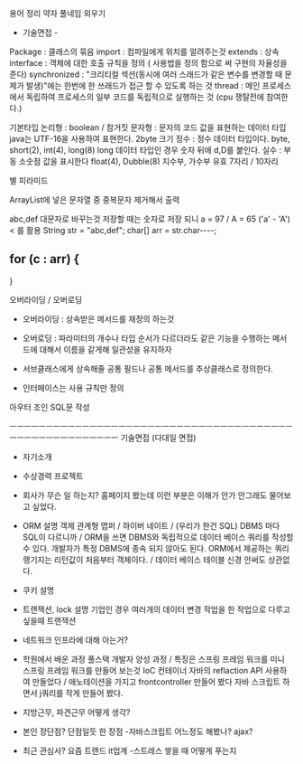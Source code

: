용어 정리 약자 풀네임 외우기

- 기술면접 - 

Package : 클래스의 묶음
import : 컴파일에게 위치를 알려주는것
extends : 상속
interface : 객체에 대한 호출 규칙을 정의 ( 사용법을 정의 함으로 써 구현의 자율성을 준다)
synchronized : "크리티컬 섹션(동시에 여러 스래드가 같은 변수를 변경할 때 문제가 발생)"에는 한번에 한 쓰래드가 접근 할 수 있도록 하는 것
thread : 메인 프로세스에서 독립하여 프로세스의 일부 코드를 독립적으로 실행하는 것 (cpu 쟁탈전에 참여한다.)

기본타입
논리형 : boolean / 참거짓
문자형 : 문자의 코드 값을 표현하는 데이터 타입 java는 UTF-16을 사용하여 표현한다. 2byte 크기
정수 : 정수 데이터 타입이다. byte, short(2), int(4), long(8) long 데이터 타입인 경우 숫자 뒤에 d,D를 붙인다.
실수 : 부동 소숫점 값을 표시한다 float(4), Dubble(8) 지수부, 가수부
유효 7자리 / 10자리 

별 피라미드

ArrayList에 넣은 문자열 중 중복문자 제거해서 출력

abc,def
대문자로 바꾸는것 
저장할 때는 숫자로 저장 되니 a = 97 / A = 65
('a' - 'A') < 를 활용 
String str = "abc,def";
char[] arr = str.char----;

for (c : arr) {
  ----
}


오버라이딩 / 오버로딩

- 오버라이딩 : 상속받은 메서드를 재정의 하는것
- 오버로딩 : 파라미터의 개수나 타입 순서가 다르더라도 같은 기능을 수행하는 메서드에 대해서 이름을 같게해 일관성을 유지하자

- 서브클래스에게 상속해줄 공통 필드나 공통 메서드를 추상클래스로 정의한다.

- 인터페이스는 사용 규칙만 정의 

아우터 조인 SQL문 작성


ㅡㅡㅡㅡㅡㅡㅡㅡㅡㅡㅡㅡㅡㅡㅡㅡㅡㅡㅡㅡㅡㅡㅡㅡㅡㅡㅡㅡㅡㅡㅡㅡㅡㅡㅡㅡㅡㅡㅡㅡㅡㅡㅡㅡㅡㅡㅡㅡㅡㅡㅡㅡㅡㅡ
기술면접 (다대일 면접)

- 자기소개
- 수상경력 프로젝트
- 회사가 무슨 일 하는지? 
홈페이지 봤는데 이런 부분은 이해가 안가 안그래도 물어보고 싶었다.
- ORM 설명
객제 관계형 맵퍼 / 하이버 네이트 / (우리가 한건 SQL) DBMS 마다 SQL이 다르니까 / ORM을 쓰면
DBMS와 독립적으로 데이터 베이스 쿼리를 작성할 수 있다. 
개발자가 특정 DBMS에 종속 되지 않아도 된다.
ORM에서 제공하는 쿼리 랭기지는 리턴값이 처음부터 객체이다.  / 데이터 베이스 테이블 신경 안써도 상관없다. 
- 쿠키 설명
- 트랜잭션, lock 설명
기업인 경우 여러개의 데이터 변경 작업을 한 작업으로 다루고 싶을때 트랜잭션 
- 네트워크 인프라에 대해 아는거?
- 학원에서 배운 과정
풀스택 개발자 양성 과정 / 특징은 스프링 프레임 워크를 미니 스프링 프레임 워크를 만들어 보는것 IoC 컨테이너 
자바의 reflaction API 사용하여 만들었다 / 애노테이션을 가지고 frontcontroller 만들어 봤다
자바 스크립트 하면서 j쿼리를 작게 만들어 봤다. 

- 지방근무, 파견근무 어떻게 생각?
- 본인 장단점? 
단점일듯 한 장점
-자바스크립트 어느정도 해봤나? ajax?
- 최근 관심사?
요즘 트랜드 it업계 
-스트레스 쌓을 때 어떻게 푸는지 






























